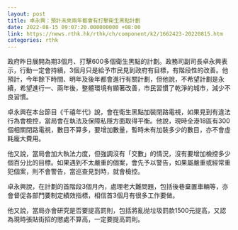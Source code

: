 ```yaml
---
layout: post
title: 卓永興：預計未來兩年都會有打擊衛生黑點計劃
date: 2022-08-15 09:07:20.000000000 +08:00
link: https://news.rthk.hk/rthk/ch/component/k2/1662423-20220815.htm
categories: rthk
---
```


政府昨日展開為期3個月、打擊600多個衛生黑點的計劃。政務司副司長卓永興表示，行動一定會持續，3個月只是給予市民見到政府有目標，有階段性的改善。他預計，今年餘下時間、明年及後年都會進行有關計劃，但他說，不希望計劃是永續，希望進行一、兩年後，整體環境有顯著改善，市民習慣了乾淨的城市，減少不良習慣。

卓永興在本台節目《千禧年代》說，會在衛生黑點加裝閉路電視，如果見到有違法行為會檢控，當局會在執法及保障私隱方面取得平衡。他說，現時全港18區有300個相關閉路電視，數目不算多，要增加數量，暫時未有加裝多少的數目，亦不會虛耗龐大費用。

他又說，當局會加大執法力度，但強調沒有「交數」的情況，沒有要增加檢控多少個百分比的目標。如果遇到不太嚴重的個案，會先予以警告，如果屬嚴重或經常重犯個案，則不會警告，當巡查見到時，就會檢控。

卓永興說，在計劃的首階段3個月內，處理老大難問題，包括後巷棄置車輛等，亦會督促各部門要制定績效指標，相信首3個月有很多工作要做。

他又說，當局亦會研究是否要提高罰則，包括將亂抛垃圾罰款1500元提高，又認為現時張貼街招的懲處不算高，一定要提高罰則。
